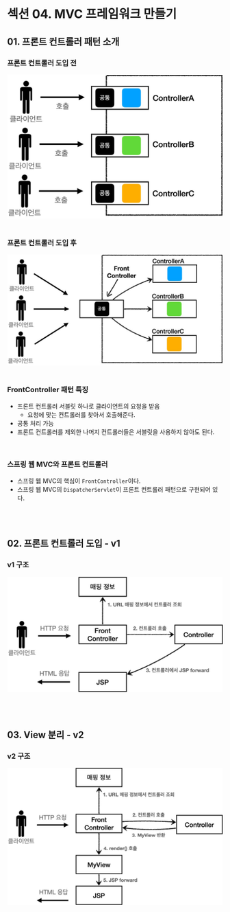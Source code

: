 # 섹션 04. MVC 프레임워크 만들기
## 01. 프론트 컨트롤러 패턴 소개
### 프론트 컨트롤러 도입 전
![img_001.jpg](img/img_001.jpg)  
<br/>

### 프론트 컨트롤러 도입 후
![img_002.jpg](img/img_002.jpg)  
<br/>

### FrontController 패턴 특징
- 프론트 컨트롤러 서블릿 하나로 클라이언트의 요청을 받음
  - 요청에 맞는 컨트롤러를 찾아서 호출해준다.
- 공통 처리 가능
- 프론트 컨트롤러를 제외한 나머지 컨트롤러들은 서블릿을 사용하지 않아도 된다.  
<br/>

### 스프링 웹 MVC와 프론트 컨트롤러
- 스프링 웹 MVC의 핵심이 `FrontController`이다.
- 스프링 웹 MVC의 `DispatcherServlet`이 프론트 컨트롤러 패턴으로 구현되어 있다.  
<br/><br/><br/>

## 02. 프론트 컨트롤러 도입 - v1
### v1 구조
![img_003.jpg](img/img_003.jpg)  
<br/><br/><br/>

## 03. View 분리 - v2
### v2 구조
![img_004.jpg](img/img_004.jpg)
